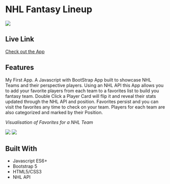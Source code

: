 # NHL Fantasy Lineup
![](https://i.imgur.com/W7cOi5u.png)
## Live Link
[Check out the App](https://hockey-nu.vercel.app/)


## Features
My First App. A Javascript with BootStrap App built to showcase NHL Teams and their perspective players. Using an NHL API this App allows you to add your favorite players from each team to a favorites list to build you fantasy team. Double Click a Player Card will flip it and reveal their stats updated through the NHL API and position. Favorites persist and you can visit the favorites any time to check on your team. Players for each team are also categorized and marked by their Position.

_Visualisation of Favorites for a NHL Team_

![](https://i.imgur.com/1zVwJuo.png)
![](https://i.imgur.com/yrZCMCR.png)



## Built With
- Javascript ES6+
- Bootstrap 5
- HTML5/CSS3
- NHL API
